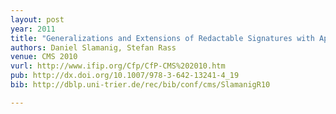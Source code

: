 ```yaml
---
layout: post
year: 2011
title: "Generalizations and Extensions of Redactable Signatures with Applications to Electronic Healthcare (Best paper award)"
authors: Daniel Slamanig, Stefan Rass
venue: CMS 2010
vurl: http://www.ifip.org/Cfp/CfP-CMS%202010.htm
pub: http://dx.doi.org/10.1007/978-3-642-13241-4_19
bib: http://dblp.uni-trier.de/rec/bib/conf/cms/SlamanigR10

---
```


